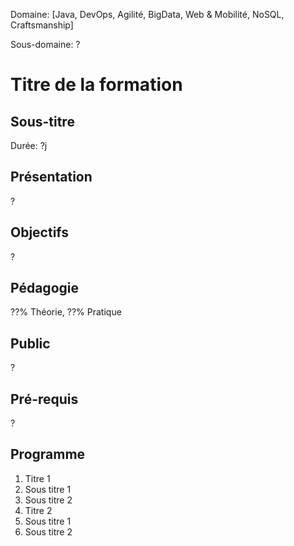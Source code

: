 Domaine: [Java, DevOps, Agilité, BigData, Web & Mobilité, NoSQL, Craftsmanship]

Sous-domaine: ?

# Titre de la formation
## Sous-titre
Durée: ?j
## Présentation
?
## Objectifs
?
## Pédagogie
??% Théorie, ??% Pratique
## Public
?
## Pré-requis
?
## Programme
1. Titre 1
  1. Sous titre 1
  1. Sous titre 2
1. Titre 2
  1. Sous titre 1
  1. Sous titre 2
